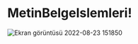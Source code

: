 # MetinBelgeIslemleri!


![Ekran görüntüsü 2022-08-23 151850](https://user-images.githubusercontent.com/73031908/186156490-a7a11c35-8b86-4c7c-a20d-c3e43f68b45c.png)
